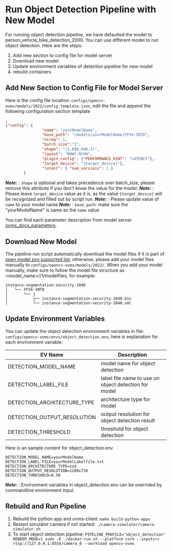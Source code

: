 # Run Object Detection Pipeline with New Model
For running object detection pipeline, we have defaulted the model to person_vehicle_bike_detection_2000. You can use different model to run object detection. Here are the steps:

1. Add new section to config file for model server
2. Download new model
3. Update environment variables of detection pipeline for new model
4. rebuild containers


## Add New Section to Config File for Model Server
Here is the config file location: `configs/opencv-ovms/models/2022/config_template.json`, edit the file and append the following configuration section template
```json
,
{"config": {
                "name": "yourModelName",
                "base_path": "/models/yourModelName/FP16-INT8",
                "nireq": 1,
                "batch_size":"1",
                "shape": "(1,608,608,3)",
                "layout": "NHWC:NCHW",
                "plugin_config": {"PERFORMANCE_HINT": "LATENCY"},
                "target_device": "{target_device}"},
                "latest": { "num_versions": 1 }
        }
```
**_Note:_**  : `shape` is optional and takes precedence over batch_size, please remove this attribute if you don't know the value for the model.
**_Note:_**  : Please leave `target_device` value as it is, as the value `{target_device}` will be recognized and filled out by script run.
**_Note:_**  : Please update value of `name` to your model name
**_Note:_**  : `base_path`: make sure the "yourModelName" is same as the `name` value

You can find each parameter description from model server [ovms_docs_parameters](https://docs.openvino.ai/2023.0/ovms_docs_parameters.html).

## Download New Model
The pipeline run script automatically download the model files if it is part of [open model zoo supported list](https://github.com/openvinotoolkit/open_model_zoo/blob/master/demos/object_detection_demo/python/models.lst); otherwise, please add your model files manually to `configs/opencv-ovms/models/2022/`. When you add your model manually, make sure to follow the model file structure as <model_name>/<Precision>/1/modelfiles, for example:

```text
instance-segmentation-security-1040
│   └── FP16-INT8
│       └── 1
│           ├── instance-segmentation-security-1040.bin
│           └── instance-segmentation-security-1040.xml
```

## Update Environment Variables
You can update the object detection environment variables in file: `configs/opencv-ovms/envs/object_detection.env`, here is explanation for each environment variable:

| EV Name                           | Description                                           |
| ----------------------------------| ------------------------------------------------------|
| DETECTION_MODEL_NAME              | model name for object detection                       |
| DETECTION_LABEL_FILE              | label file name to use on object detection for model  |
| DETECTION_ARCHITECTURE_TYPE       | architecture type for model                           |
| DETECTION_OUTPUT_RESOLUTION       | output resolution for object detection result         |
| DETECTION_THRESHOLD               | threshold for object detection                        |

Here is an sample content for object_detection.env
```text
DETECTION_MODEL_NAME=yourModelName
DETECTION_LABEL_FILE=yourModelLabelfile.txt
DETECTION_ARCHITECTURE_TYPE=ssd
DETECTION_OUTPUT_RESOLUTION=1280x720
DETECTION_THRESHOLD=0.50
```
**_Note:_**  : Environment variables in object_detection.env can be overrided by commandline environment input.

## Rebuild and Run Pipeline
1. Rebuild the python app and ovms-client: `make build-python-apps`
2. Restart simulator camera if not started: `./camera-simulator/camera-simulator.sh`
3. To start object detection pipeline: `PIPELINE_PROFILE="object_detection" RENDER_MODE=1 sudo -E ./docker-run.sh --platform core --inputsrc rtsp://127.0.0.1:8554/camera_0 --workload opencv-ovms`